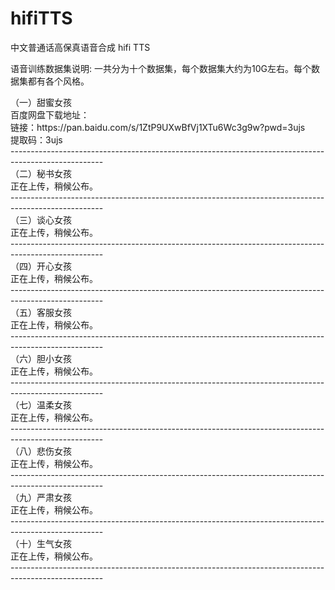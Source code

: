 # hifiTTS
中文普通话高保真语音合成 hifi TTS

语音训练数据集说明:
一共分为十个数据集，每个数据集大约为10G左右。每个数据集都有各个风格。
<div>
（一）甜蜜女孩<br>
百度网盘下载地址：<br>
链接：https://pan.baidu.com/s/1ZtP9UXwBfVj1XTu6Wc3g9w?pwd=3ujs<br>
提取码：3ujs<br>
-----------------------------------------------------------------------------------------------------<br>
（二）秘书女孩<br>
正在上传，稍候公布。
<br>-----------------------------------------------------------------------------------------------------<br>
（三）谈心女孩<br>
正在上传，稍候公布。
<br>-----------------------------------------------------------------------------------------------------<br>
（四）开心女孩<br>
正在上传，稍候公布。
<br>-----------------------------------------------------------------------------------------------------<br>
（五）客服女孩<br>
正在上传，稍候公布。
<br>-----------------------------------------------------------------------------------------------------<br>
（六）胆小女孩<br>
正在上传，稍候公布。
<br>-----------------------------------------------------------------------------------------------------<br>
（七）温柔女孩<br>
正在上传，稍候公布。
<br>-----------------------------------------------------------------------------------------------------<br>
（八）悲伤女孩<br>
正在上传，稍候公布。
<br>-----------------------------------------------------------------------------------------------------<br>
（九）严肃女孩<br>
正在上传，稍候公布。
<br>-----------------------------------------------------------------------------------------------------<br>
（十）生气女孩<br>
正在上传，稍候公布。
<br>-----------------------------------------------------------------------------------------------------<br>
</div>
